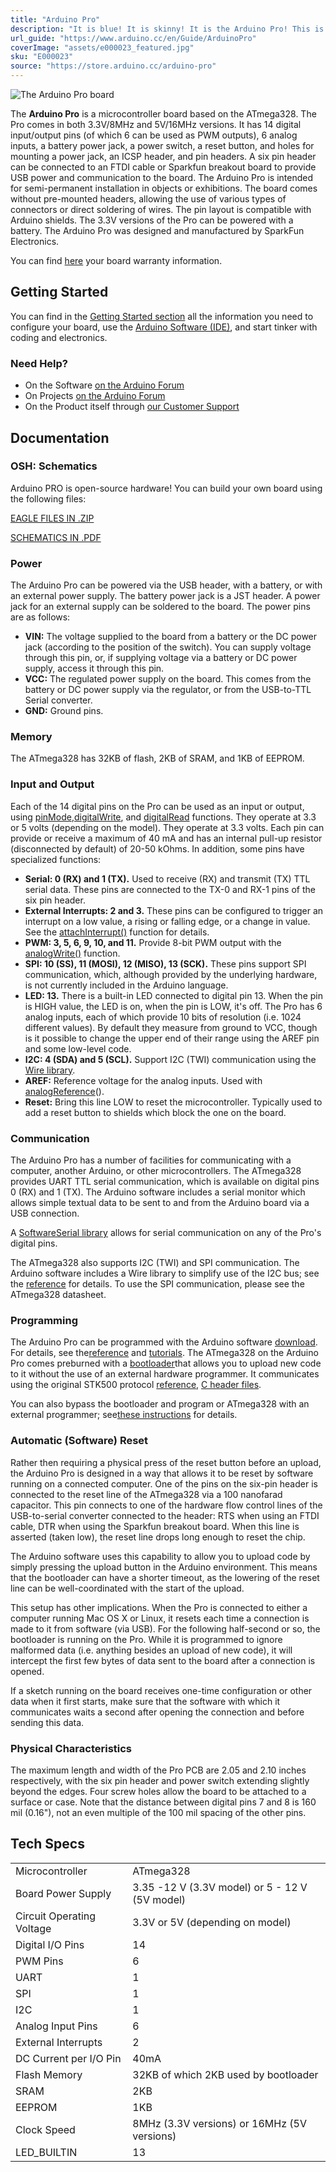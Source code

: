```yaml
---
title: "Arduino Pro"
description: "It is blue! It is skinny! It is the Arduino Pro! This is a 5V (16MHz) or 3.3V (8MHz) Arduino in a super-sleek form factor that will fit easily into your next small project"
url_guide: "https://www.arduino.cc/en/Guide/ArduinoPro"
coverImage: "assets/e000023_featured.jpg"
sku: "E000023"
source: "https://store.arduino.cc/arduino-pro"
---
```


![The Arduino Pro board](./assets/e000023_featured.jpg)

The **Arduino Pro** is a microcontroller board based on the ATmega328\. The Pro comes in both 3.3V/8MHz and 5V/16MHz versions. It has 14 digital input/output pins (of which 6 can be used as PWM outputs), 6 analog inputs, a battery power jack, a power switch, a reset button, and holes for mounting a power jack, an ICSP header, and pin headers. A six pin header can be connected to an FTDI cable or Sparkfun breakout board to provide USB power and communication to the board. The Arduino Pro is intended for semi-permanent installation in objects or exhibitions. The board comes without pre-mounted headers, allowing the use of various types of connectors or direct soldering of wires. The pin layout is compatible with Arduino shields. The 3.3V versions of the Pro can be powered with a battery. The Arduino Pro was designed and manufactured by SparkFun Electronics.

You can find [here](https://www.arduino.cc/en/Main/warranty) your board warranty information.

## Getting Started

You can find in the [Getting Started section](https://www.arduino.cc/en/Guide/ArduinoPro) all the information you need to configure your board, use the [Arduino Software (IDE)](https://www.arduino.cc/en/Main/Software), and start tinker with coding and electronics.

### Need Help?

* On the Software [on the Arduino Forum](https://forum.arduino.cc/index.php?board=63.0)
* On Projects [on the Arduino Forum](https://forum.arduino.cc/index.php?board=3.0)
* On the Product itself through [our Customer Support](https://support.arduino.cc/hc)

## Documentation

### OSH: Schematics

Arduino PRO is open-source hardware! You can build your own board using the following files:

[EAGLE FILES IN .ZIP](https://www.arduino.cc/en/uploads/Main/arduino-pro-reference-design.zip) 

[SCHEMATICS IN .PDF](https://www.arduino.cc/en/uploads/Main/Arduino-Pro-schematic.pdf)

### Power

The Arduino Pro can be powered via the USB header, with a battery, or with an external power supply. The battery power jack is a JST header. A power jack for an external supply can be soldered to the board. The power pins are as follows:

* **VIN:** The voltage supplied to the board from a battery or the DC power jack (according to the position of the switch). You can supply voltage through this pin, or, if supplying voltage via a battery or DC power supply, access it through this pin.
* **VCC:** The regulated power supply on the board. This comes from the battery or DC power supply via the regulator, or from the USB-to-TTL Serial converter.
* **GND:** Ground pins.

### Memory

The ATmega328 has 32KB of flash, 2KB of SRAM, and 1KB of EEPROM.

### Input and Output

Each of the 14 digital pins on the Pro can be used as an input or output, using [pinMode](https://www.arduino.cc/reference/en/language/functions/digital-io/pinmode/),[digitalWrite](https://www.arduino.cc/reference/en/language/functions/digital-io/digitalwrite/), and [digitalRead](https://www.arduino.cc/reference/en/language/functions/digital-io/digitalread/) functions. They operate at 3.3 or 5 volts (depending on the model). They operate at 3.3 volts. Each pin can provide or receive a maximum of 40 mA and has an internal pull-up resistor (disconnected by default) of 20-50 kOhms. In addition, some pins have specialized functions:

* **Serial: 0 (RX) and 1 (TX).** Used to receive (RX) and transmit (TX) TTL serial data. These pins are connected to the TX-0 and RX-1 pins of the six pin header.
* **External Interrupts: 2 and 3.** These pins can be configured to trigger an interrupt on a low value, a rising or falling edge, or a change in value. See the [attachInterrupt()](https://www.arduino.cc/reference/en/language/functions/external-interrupts/attachinterrupt/) function for details.
* **PWM: 3, 5, 6, 9, 10, and 11.** Provide 8-bit PWM output with the [analogWrite()](https://www.arduino.cc/en/Reference/AnalogWrite) function.
* **SPI: 10 (SS), 11 (MOSI), 12 (MISO), 13 (SCK).** These pins support SPI communication, which, although provided by the underlying hardware, is not currently included in the Arduino language.
* **LED: 13.** There is a built-in LED connected to digital pin 13\. When the pin is HIGH value, the LED is on, when the pin is LOW, it's off. The Pro has 6 analog inputs, each of which provide 10 bits of resolution (i.e. 1024 different values). By default they measure from ground to VCC, though is it possible to change the upper end of their range using the AREF pin and some low-level code.
* **I2C: 4 (SDA) and 5 (SCL).** Support I2C (TWI) communication using the [Wire library](https://www.arduino.cc/en/Reference/Wire).
* **AREF:** Reference voltage for the analog inputs. Used with [analogReference](https://www.arduino.cc/reference/en/language/functions/analog-io/analogreference/)().
* **Reset:** Bring this line LOW to reset the microcontroller. Typically used to add a reset button to shields which block the one on the board.

### Communication

The Arduino Pro has a number of facilities for communicating with a computer, another Arduino, or other microcontrollers. The ATmega328 provides UART TTL serial communication, which is available on digital pins 0 (RX) and 1 (TX). The Arduino software includes a serial monitor which allows simple textual data to be sent to and from the Arduino board via a USB connection.  

A [SoftwareSerial library](https://docs.arduino.cc/learn/built-in-libraries/software-serial) allows for serial communication on any of the Pro's digital pins.   
  
The ATmega328 also supports I2C (TWI) and SPI communication. The Arduino software includes a Wire library to simplify use of the I2C bus; see the [reference](https://www.arduino.cc/reference/en/language/functions/communication/wire/) for details. To use the SPI communication, please see the ATmega328 datasheet.

### Programming

The Arduino Pro can be programmed with the Arduino software [download](https://www.arduino.cc/en/software). For details, see the[reference](https://www.arduino.cc/reference/en/) and [tutorials](https://docs.arduino.cc/tutorials/). The ATmega328 on the Arduino Pro comes preburned with a [bootloader](https://docs.arduino.cc/hacking/software/Bootloader)that allows you to upload new code to it without the use of an external hardware programmer. It communicates using the original STK500 protocol [reference](http://www.atmel.com/dyn/resources/prod_documents/doc2525.pdf), [C header files](http://www.atmel.com/dyn/resources/prod_documents/avr061.zip).   

You can also bypass the bootloader and program or ATmega328 with an external programmer; see[these instructions](https://docs.arduino.cc/hacking/software/Programmer) for details.

### Automatic (Software) Reset

Rather then requiring a physical press of the reset button before an upload, the Arduino Pro is designed in a way that allows it to be reset by software running on a connected computer. One of the pins on the six-pin header is connected to the reset line of the ATmega328 via a 100 nanofarad capacitor. This pin connects to one of the hardware flow control lines of the USB-to-serial converter connected to the header: RTS when using an FTDI cable, DTR when using the Sparkfun breakout board. When this line is asserted (taken low), the reset line drops long enough to reset the chip.   

The Arduino software uses this capability to allow you to upload code by simply pressing the upload button in the Arduino environment. This means that the bootloader can have a shorter timeout, as the lowering of the reset line can be well-coordinated with the start of the upload.   

This setup has other implications. When the Pro is connected to either a computer running Mac OS X or Linux, it resets each time a connection is made to it from software (via USB). For the following half-second or so, the bootloader is running on the Pro. While it is programmed to ignore malformed data (i.e. anything besides an upload of new code), it will intercept the first few bytes of data sent to the board after a connection is opened.   

If a sketch running on the board receives one-time configuration or other data when it first starts, make sure that the software with which it communicates waits a second after opening the connection and before sending this data.

### Physical Characteristics

The maximum length and width of the Pro PCB are 2.05 and 2.10 inches respectively, with the six pin header and power switch extending slightly beyond the edges. Four screw holes allow the board to be attached to a surface or case. Note that the distance between digital pins 7 and 8 is 160 mil (0.16"), not an even multiple of the 100 mil spacing of the other pins.

## Tech Specs

|                           |                                                |
| ------------------------- | ---------------------------------------------- |
| Microcontroller           | ATmega328                                      |
| Board Power Supply        | 3.35 -12 V (3.3V model) or 5 - 12 V (5V model) |
| Circuit Operating Voltage | 3.3V or 5V (depending on model)                |
| Digital I/O Pins          | 14                                             |
| PWM Pins                  | 6                                              |
| UART                      | 1                                              |
| SPI                       | 1                                              |
| I2C                       | 1                                              |
| Analog Input Pins         | 6                                              |
| External Interrupts       | 2                                              |
| DC Current per I/O Pin    | 40mA                                           |
| Flash Memory              | 32KB of which 2KB used by bootloader           |
| SRAM                      | 2KB                                            |
| EEPROM                    | 1KB                                            |
| Clock Speed               | 8MHz (3.3V versions) or 16MHz (5V versions)    |
| LED_BUILTIN               | 13                                             |